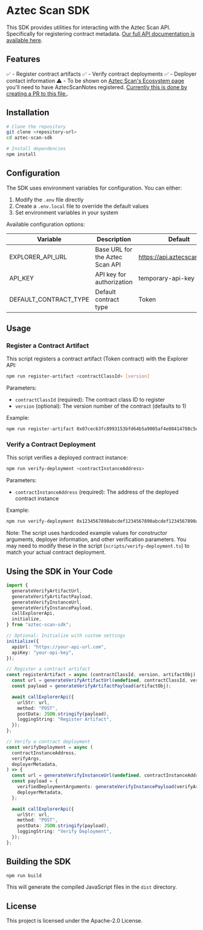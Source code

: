 # Aztec Scan SDK

This SDK provides utilities for interacting with the Aztec Scan API. Specifically for registering contract metadata. [Our full API documentation is available here](https://docs.aztecscan.xyz).

## Features

✅ - Register contract artifacts
✅ - Verify contract deployments
✅ - Deployer contact information
⚠️ - To be shown on [Aztec Scan's Ecosystem page](https://aztecscan.xyz/ecosystem) you'll need to have AztecScanNotes registered. [Currently this is done by creating a PR to this file.](https://github.com/aztec-scan/chicmoz/blob/main/services/explorer-api/src/constants.ts).

## Installation

```bash
# Clone the repository
git clone <repository-url>
cd aztec-scan-sdk

# Install dependencies
npm install
```

## Configuration

The SDK uses environment variables for configuration. You can either:

1. Modify the `.env` file directly
2. Create a `.env.local` file to override the default values
3. Set environment variables in your system

Available configuration options:

| Variable              | Description                     | Default                      |
| --------------------- | ------------------------------- | ---------------------------- |
| EXPLORER_API_URL      | Base URL for the Aztec Scan API | https://api.aztecscan.xyz/v1 |
| API_KEY               | API key for authorization       | temporary-api-key            |
| DEFAULT_CONTRACT_TYPE | Default contract type           | Token                        |

## Usage

### Register a Contract Artifact

This script registers a contract artifact (Token contract) with the Explorer API:

```bash
npm run register-artifact <contractClassId> [version]
```

Parameters:

- `contractClassId` (required): The contract class ID to register
- `version` (optional): The version number of the contract (defaults to 1)

Example:

```bash
npm run register-artifact 0x07cec63fc8993153bfd64b5a9005af4e80414788c5d25763474db5f516f97d06 1
```

### Verify a Contract Deployment

This script verifies a deployed contract instance:

```bash
npm run verify-deployment <contractInstanceAddress>
```

Parameters:

- `contractInstanceAddress` (required): The address of the deployed contract instance

Example:

```bash
npm run verify-deployment 0x1234567890abcdef1234567890abcdef1234567890abcdef1234567890abcdef
```

Note: The script uses hardcoded example values for constructor arguments, deployer information, and other verification parameters. You may need to modify these in the script (`scripts/verify-deployment.ts`) to match your actual contract deployment.

## Using the SDK in Your Code

```typescript
import {
  generateVerifyArtifactUrl,
  generateVerifyArtifactPayload,
  generateVerifyInstanceUrl,
  generateVerifyInstancePayload,
  callExplorerApi,
  initialize,
} from "aztec-scan-sdk";

// Optional: Initialize with custom settings
initialize({
  apiUrl: "https://your-api-url.com",
  apiKey: "your-api-key",
});

// Register a contract artifact
const registerArtifact = async (contractClassId, version, artifactObj) => {
  const url = generateVerifyArtifactUrl(undefined, contractClassId, version);
  const payload = generateVerifyArtifactPayload(artifactObj);

  await callExplorerApi({
    urlStr: url,
    method: "POST",
    postData: JSON.stringify(payload),
    loggingString: "Register Artifact",
  });
};

// Verify a contract deployment
const verifyDeployment = async (
  contractInstanceAddress,
  verifyArgs,
  deployerMetadata,
) => {
  const url = generateVerifyInstanceUrl(undefined, contractInstanceAddress);
  const payload = {
    verifiedDeploymentArguments: generateVerifyInstancePayload(verifyArgs),
    deployerMetadata,
  };

  await callExplorerApi({
    urlStr: url,
    method: "POST",
    postData: JSON.stringify(payload),
    loggingString: "Verify Deployment",
  });
};
```

## Building the SDK

```bash
npm run build
```

This will generate the compiled JavaScript files in the `dist` directory.

## License

This project is licensed under the Apache-2.0 License.
